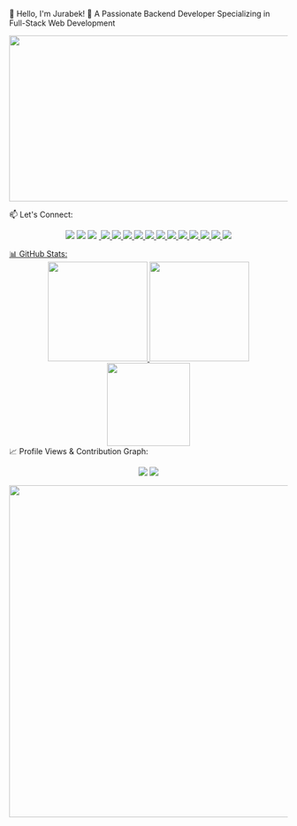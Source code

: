 🚀 Hello, I'm Jurabek! 👋
A Passionate Backend Developer Specializing in Full-Stack Web Development
<p align="center"> <img src="https://media.giphy.com/media/qgQUggAC3Pfv687qPC/giphy.gif" width="800" height="300" /> </p>
📫 Let's Connect:
<p align="center"> <a href="mailto:norqulovjorabek533@gmail.com"><img src="https://img.shields.io/badge/Email-D14836?style=for-the-badge&logo=gmail&logoColor=white"/></a> <a href="https://www.instagram.com/jurab_ekuzb" target="_blank"><img src="https://img.shields.io/badge/Instagram-E4405F?style=for-the-badge&logo=instagram&logoColor=white"/></a> <a href="https://t.me/jurabek_bekk" target="_blank"><img src="https://img.shields.io/badge/Telegram-2CA5E0?style=for-the-badge&logo=telegram&logoColor=white"/></a> <a href="https://www.linkedin.com/in/jurabek" target="_blank"><img 
🚀 Technologies & Tools I Use:
<p align="center"> <img src="https://img.shields.io/badge/Python-3776AB?style=for-the-badge&logo=python&logoColor=white"/> <img src="https://img.shields.io/badge/Django-092E20?style=for-the-badge&logo=django&logoColor=white"/> <img src="https://img.shields.io/badge/DRF-ff1709?style=for-the-badge&logo=django&logoColor=white"/> <img src="https://img.shields.io/badge/Aiogram-00688C?style=for-the-badge&logo=telegram&logoColor=white"/> <img src="https://img.shields.io/badge/Java-007396?style=for-the-badge&logo=java&logoColor=white"/> <img src="https://img.shields.io/badge/JavaScript-F7DF1E?style=for-the-badge&logo=javascript&logoColor=black"/> <img src="https://img.shields.io/badge/HTML5-E34F26?style=for-the-badge&logo=html5&logoColor=white"/> <img src="https://img.shields.io/badge/CSS3-1572B6?style=for-the-badge&logo=css3&logoColor=white"/> <img src="https://img.shields.io/badge/Git-F05032?style=for-the-badge&logo=git&logoColor=white"/> <img src="https://img.shields.io/badge/SQL-003B57?style=for-the-badge&logo=postgresql&logoColor=white"/> <img src="https://img.shields.io/badge/Docker-2496ED?style=for-the-badge&logo=docker&logoColor=white"/> <img src="https://img.shields.io/badge/AWS-232F3E?style=for-the-badge&logo=amazonaws&logoColor=white"/> </p>
📊 GitHub Stats:
<div align="center"> <a href="https://github.com/jurabek-2"> <img src="https://github-readme-stats.vercel.app/api?username=jurabek-2&show_icons=true&theme=tokyonight&count_private=true&hide_border=true" height="180"/> </a> <a href="https://github.com/jurabek-2"> <img src="https://github-readme-streak-stats.herokuapp.com/?user=jurabek-2&theme=tokyonight&hide_border=true" height="180"/> </a> <br> <a href="https://github.com/jurabek-2"> <img src="https://github-readme-stats.vercel.app/api/top-langs/?username=jurabek-2&layout=compact&theme=tokyonight&hide_border=true" height="150"/> </a> </div>
📈 Profile Views & Contribution Graph:
<p align="center"> <img src="https://komarev.com/ghpvc/?username=jurabek-2&label=Profile%20Views&color=blue&style=plastic"/> <img src="https://github-profile-summary-cards.vercel.app/api/cards/profile-details?username=jurabek-2&theme=tokyonight"/> </p>
<p align="center"> <img src="https://media.giphy.com/media/ZVik7pBtu9dNS/giphy.gif" width="600" /> </p>

